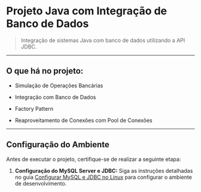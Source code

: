 # Projeto Java com Integração de Banco de Dados

> Integração de sistemas Java com banco de dados utilizando a API JDBC.


---
## O que há no projeto:

- Simulação de Operações Bancárias

- Integração com Banco de Dados

- Factory Pattern
  
- Reaproveitamento de Conexões com Pool de Conexões


---
## Configuração do Ambiente

Antes de executar o projeto, certifique-se de realizar a seguinte etapa:

1. **Configuração do MySQL Server e JDBC:** Siga as instruções detalhadas no guia [Configurar MySQL e JDBC no Linux](/teoria/ConfigurarMysqlServer.md) para configurar o ambiente de desenvolvimento.
 
